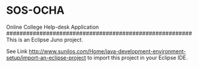# SOS-OCHA
Online College Help-desk Application
########################################################
This is an Eclipse Juno project.  

See Link http://www.sunilos.com/Home/java-development-environment-setup/import-an-eclipse-project   to import this  project in your Eclipse IDE.
